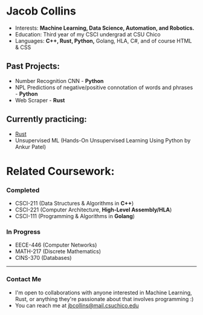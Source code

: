 # Jacob Collins
- Interests: **Machine Learning, Data Science, Automation, and Robotics.**
- Education: Third year of my CSCI undergrad at CSU Chico
- Languages: **C++, Rust, Python,** Golang, HLA, C#, and of course HTML & CSS
## Past Projects:
   - Number Recognition CNN - **Python**
   - NPL Predictions of negative/positive connotation of words and phrases - **Python**
   - Web Scraper - **Rust**
## Currently practicing:
   - [Rust](https://github.com/collinsjacob127/Rust-Practice)
   - Unsupervised ML (Hands-On Unsupervised Learning Using Python by Ankur Patel)
# Related Coursework:
   ### Completed
   - CSCI-211 (Data Structures & Algorithms in **C++**)
   - CSCI-221 (Computer Architecture, **High-Level Assembly/HLA**)
   - CSCI-111 (Programming & Algorithms in **Golang**)
   ### In Progress
   - EECE-446 (Computer Networks)
   - MATH-217 (Discrete Mathematics)
   - CINS-370 (Databases)
---
### Contact Me
-  I'm open to collaborations with anyone interested in Machine Learning, Rust, or anything they're passionate about that involves programming :)
-  You can reach me at jbcollins@mail.csuchico.edu

<!---
collinsjacob127/collinsjacob127 is a ✨ special ✨ repository because its `README.md` (this file) appears on your GitHub profile.
You can click the Preview link to take a look at your changes.
--->
